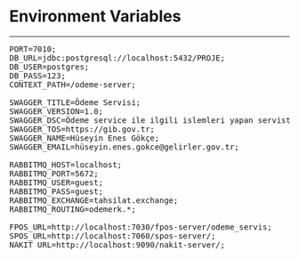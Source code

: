 # Environment Variables
---------------------------
<pre>
PORT=7010;
DB_URL=jdbc:postgresql://localhost:5432/PROJE;
DB_USER=postgres;
DB_PASS=123;
CONTEXT_PATH=/odeme-server;

SWAGGER_TITLE=Ödeme Servisi;
SWAGGER_VERSION=1.0;
SWAGGER_DSC=Ödeme service ile ilgili islemleri yapan servistir;
SWAGGER_TOS=https://gib.gov.tr;
SWAGGER_NAME=Hüseyin Enes Gökçe;
SWAGGER_EMAIL=hüseyin.enes.gokce@gelirler.gov.tr;

RABBITMQ_HOST=localhost;
RABBITMQ_PORT=5672;
RABBITMQ_USER=guest;
RABBITMQ_PASS=guest;
RABBITMQ_EXCHANGE=tahsilat.exchange;
RABBITMQ_ROUTING=odemerk.*;

FPOS_URL=http://localhost:7030/fpos-server/odeme_servis;
SPOS_URL=http://localhost:7060/spos-server/;
NAKIT_URL=http://localhost:9090/nakit-server/;
</pre>
